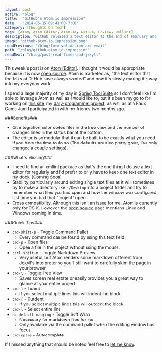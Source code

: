 ```yaml
---
layout: post
active: "blog"
title:  "GitHub's Atom.io Impression"
date:   "2014-05-15 09:41:00-7:00"
category: [Thoughts On Tech]
tags: [Atom, Atom Editor, Atom.io, GitHub, Review, xmllint]
description: "GitHub released a text editor at the end of February and I received an invite to try it at the beginning of March. This is my review."
image: "github-atom-io-impression.png"
readPrevious: "/blog/form-validation-and-email"
path: "/blog/github-atom-io-impression"
readNext: "/blog/post-read-times-and-jekyll"
---
```


This week's post is on [Atom [Editor]](https://atom.io). I thought it would be appropriate because it is now [open source](http://blog.atom.io/2014/05/06/atom-is-now-open-source.html). Atom is marketed as, "the text editor that the folks at GitHub have always wanted" and now it's slowly making it's way into my everyday work.

I spend a large majority of my day in [Spring Tool Suite](http://spring.io/tools) so I don't feel like I'm able to leverage Atom as well as I would like to, but it's been my go to for working on [this site](https://github.com/michaeljdeeb/michaeljdeeb.github.io), my [daily-programmer project](https://github.com/michaeljdeeb/daily-programmer), as well as at a Faux Game Jam I participated in with my friends two months ago.

###Benefits###
- Git integration color codes files in the tree view and the number of changed lines in the status bar at the bottom.
- The editor is so modular that it can be built to be exactly what you need if you have the time to do so (The defaults are also pretty great, I've only changed a couple settings).

###What's Missing###
- I need to find an xmllint package as that's the one thing I do use a text editor for regularly and I'd prefer to only have to keep one text editor in my dock. [[Coming Soon]](https://atom.io/packages/linter)
- Stability, particularly around editing single text files as it will sometimes try to make a directory like `~/Desktop` into a project folder and try to remember what files you had open and how the window was configured last time you had that "project" open.
- Cross compatibility. Although this isn't an issue for me, Atom is currently only for OS X. However, the [open source](http://blog.atom.io/2014/05/06/atom-is-now-open-source.html) page mentions Linux and Windows coming in time.

###Quick Tips###
- `cmd-shift-p` - Toggle Command Pallet
    - Every command can be found by using this text field.
- `cmd-p` - Open files
    - Open a file in the project without using the mouse.
- `ctrl-shift-m` - Toggle Markdown Preview
    - Very useful, but Atom renders some markdown different from Jekyll's interpreter so you'll still want to carefully skim the page in your browser.
- `cmd-\` - Toggle Tree View
    - Saves screen real estate or easily provides you a great way to glance at your entire project.
- `cmd-]` - Indent
    - If you select multiple lines this will indent the block
- `cmd-[` - Outdent
    - If you select multiple lines this will outdent the block
- `cmd-l` - Select entire line
- `no default mapping` - Toggle Soft Wrap
    - Necessary for markdown files for me.
    - Only available via the command pallet when the editing window has focus.
- `cmd-space` - Autocomplete

If I missed anything that should be noted feel free to [let me know](../../contact.html).
